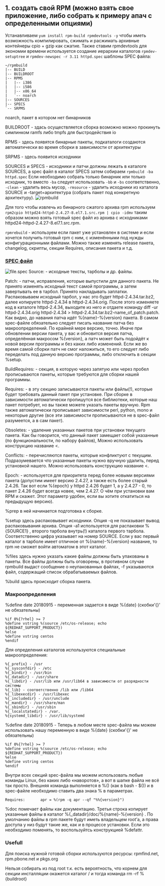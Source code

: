 ## 1. создать свой RPM (можно взять свое приложение, либо собрать к примеру апач с определенными опциями)
Устанавливаем `yum install rpm-build rpmdevtools -y` чтобы иметь возможность компилировать, сжимать и расжимать архивные контейнеры cpio + gzip как сжатие. Также ставим rpmdevtools для экономии времени используется создание иерархии каталогов `rpmdev-setuptree` и `rpmdev-newspec -r 3.11 httpd.spec` шаблоны SPEC файла:
```
~/rpmbuild
|-- BUILD
|-- BUILDROOT
|-- RPMS
|   |-- i386
|   |-- i586
|   |-- x86_64
|   `-- noarch
|-- SOURCES
|-- SPECS
`-- SRPMS
```
noarch, пакет в котором нет бинарников

BUILDROOT - здась осуществляется сборка возможно можно прокинуть симлинком ramfs либо tmpfs для быстродействия io

RPMS - здесь появятся бинарные пакеты, подкаталоги создаются автоматически во время сборки в зависимости от архитектуры

SRPMS - здесь появится исходники

SOURCES и SPECS - исходники и патчи должны лежать в каталоге SOURCES, а spec файл в каталог SPECS затем собираем `rpmbuild -ba httpd.spec`
Если необходимо собрать только бинарник или только исходник, то вместо `-ba` следует использовать `-bb` и `-bs` соответственно, `-clean` - удалить весь мусор, `-rmsource` - удалить исходники из каталога SOURCE и -target=архитектура (собрать пакет под конкретную архитектуру).
![rpmbuild](https://github.com/kyourselfer/OTUS_LinuxAdmin201804/blob/master/lesson8_rpm/img/rpmbuild.gif)

Для того чтобы извлечь из бинарного сжатого архива rpm используем `rpm2cpio httpd24-httpd-2.4.27-8.el7.1.src.rpm | cpio -idmv` таким образом можно взять готовый spec файл из архива с исходниками httpd24-httpd-2.4.27-8.el7.1.src.rpm.

`rpmrebuild` - используем если пакет уже установлен в системе и если хочется получить готовый rpm с ним, с изменёнными под нужды конфигурационными файлами. Можно также изменять release пакета, changelog, скрипты, секции Requires, описания пакета и т.д.

### [SPEC файл](https://github.com/kyourselfer/OTUS_LinuxAdmin201804/blob/master/lesson8_rpm/1/httpd.spec)

![file.spec](https://github.com/kyourselfer/OTUS_LinuxAdmin201804/blob/master/lesson8_rpm/img/file.spec.gif)
Source: - исходные тексты, тарболы и др. файлы.

Patch: - патчи, исправления, которые выпустили для данного пакета. Не принято изменять исходный текст самой программы, а затем завертывать ее в тарбол. Принято накладывать заплатки. Распаковываем исходный тарбол, у нас это будет httpd-2.4.34.tar.bz2, далее копируете httpd-2.4.34 в httpd-2.4.34.orig. После этого изменяете код в каталоге httpd-2.4.34, выходите из него и отдаете команду diff -ur httpd-2.4.34.orig httpd-2.4.34 > httpd-2.4.34.tar.bz2-name_of_patch.patch. Как видно, до навания патча идёт %{name}-%{version} пакета. В самом spec-файле обязательно следует писать название патча без макроопределений. По крайней мере версию, точно. Иначе при обновлении версии пакета, у вас и обновится версия патча, определённая макросом %{version}, а патч может быть подойдёт к новой версии программы и без каких либо изменений. Если же во время самой сборки патч не смог наложиться, то его следует либо переделать под данную версию программы, либо отключить в секции %setup.

BuildRequires: - секция, в которую через запятую или через пробел прописываются пакеты, которые требуются для сборки нашей программы.

Requires: - в эту секцию записываются пакеты или файлы(!), которые будет требовать данный пакет при установке. При сборке в зависимости автоматически пропишутся все библиотеки, которые наш пакет потребует, но вы также можете указать пакеты вручную. Rpm также автоматически прописывает зависимости perl, python, mono и некоторые другие (все эти зависимости прописываются не в spec-файл разумеется, а в сам пакет). 

Obsoletes: - удаление указанных пакетов при установки текущего пакета. Как бы говорится, что данный пакет замещает собой указанные (по функциональности, по набору файлов), Можно использовать конструкцию название <.

Conflicts: - перечисляются пакеты, которые конфликтуют с текущим. Подразумевается что указанные пакеты нужно вручную удалить, перед установкой нашего. Можно использовать конструкцию название <.

Epoch: - используется для приоритета перед более новыми версиями пакета (допустим имеет версию 2.4.27, а также есть более старый 2.4.26. Так вот если %{epoch} у httpd 2.4.26 будет 1, а у 2.4.27 - 0, то пакет 2.4.26 будет всегда новее, чем 2.4.27. О чём при установки вам RPM и скажет. Этот параметр удобен, если вы хотите откатиться на предыдущую версию).

%prep в ней начинается подготовка к сборке.

%setup здесь распаковывает исходники. Опция -q не показывает вывод распаковывания архива. Опция -a1 используется для распаковки %{SOURCE1} , второго тарбола внутрь(!) каталога первого тарбола. Соответственно цифра указывает на номер SOURCE. Если у вас первый каталог в тарболе имеет отличное от %{name}-%{version} название, то rpm не сможет войти автоматом в этот каталог.

%files здесь нужно указать какие файлы должны быть упакованы в пакеты. Все файлы должны быть оговорены, в противном случае rpmbuild выдаст сообщение о неупакованных файлах, -f указываются файл, содержащий список обрабатываемых файлов.

%build здесь происходит сборка пакета. 

### Макроопределения

%define date 20180915 - переменная задается в виде %{date} (скобки'{}' не обязательны)
```
%if 0%{?rhel} >= 7
%define vstring %(source /etc/os-release; echo ${REDHAT_SUPPORT_PRODUCT})
%else
%define vstring centos
%endif
```
Для определения каталогов используются специальные макроопределения:
```
%{_prefix} - /usr
%{_sysconfdir} - /etc
%{_bindir} - /usr/bin
%{_datadir} - /usr/share
%{_libdir} - /usr/lib или /usr/lib64 в зависимости от разрядности системы
%{_lib} - соответственно /lib или /lib64
%{_libexecdir} - /usr/libexec
%{_includedir} - /usr/unclude
%{_mandir} - /usr/share/man
%{_sbindir} - /usr/sbin
%{_localstatedir} - /var.
%{systemd_libdir} - /usr/lib/systemd
```
%define date 20180915 - Теперь в любом месте spec-файла мы можем использовать нашу переменную в виде %{date} (скобки'{}' не обязательны)
```
%if 0%{?rhel} >= 7
%define vstring %(source /etc/os-release; echo ${REDHAT_SUPPORT_PRODUCT})
%else
%define vstring centos
%endif
```
Внутри всех секций spec-файла мы можем использовать любые команды Linux, без каких либо «наворотов», а вот в шапке файла не всё так просто. Внешняя команда выполняется в %() (как в bash - $()) и в spec-файле необходимо ставить два знака % в параметрах.
```
Requires:       apr = %(rpm -q apr --qf "%%{version}")
```
%doc помечает файлы как документацию. Третья строка копирует указанные файлы в каталог %{_datadir}/doc/%{name}-%{version} . По умолчанию файлы в rpm пакете будут иметь владельцем root’а, а права доступа у низ будут такие же, как и в процессе установки. Если это необходимо поменять, то воспользуйтсь конструкцией %defattr.

### Usefull
Для поиска нужной готовой сборки используются ресурсы:
rpmfind.net, rpm.pbone.net и pkgs.org

Нельзя собирать из под root т.к. есть вероятность, что корнем для секции инсталляции окажется каталог / и тогда команда rm -rf %{buildroot}
